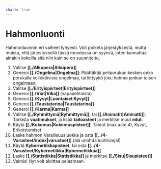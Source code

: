 ```yaml
---
share: true
---
```

# Hahmonluonti

Hahmonluonnin eri vaiheet lyhyesti. Voit poiketa järjestyksestä, mutta muista, että järjestyksellä tässä muodossa on syynsä, joten kannattaa ainakin kokeilla sitä niin kuin se on suunniteltu.

1. Valitse **[[./Alkupera|Alkupera]]**
2. Generoi **[[./Ongelma|Ongelma]]**: Päättäkää peliporukan kesken onko porukalla kollektiivista ongelmaa, tai liittyykö joku hahmo jonkun toisen ongelmaan.
4. Valitse  **[[./Erityispiirteet|Erityispiirteet]]**
5. Generoi  **[[./Viat|Vika]]** (vapaaehtoista)
6. Generoi **[[./Kyvyt|Luontaiset Kyvyt]]**
7. Generoi  **[[./Taustatarina|Taustatarina]]**
8. Generoi **[[./Karma|Karma]]**
9. Valitse  **[[./Ryhmittymä|Ryhmittymä]]**, tai **[[./Ammatit|Ammatti]]**: Tarkista **vaatimukset**, ja lisää **taitoasteet** ja merkitse muut **edut**.
10. Käytä **[[./Kokemus|Kokemuspisteet]]**: Taidot (max aste 4), Kyvyt, Erikoistumiset
11. Laske hahmon Varallisuusluokka ja osta **[[../4-Varusteet/index|varusteet]]** (älä unohda luotiliivejä!)
12. Käytä **Kybernetiikkapisteet**, tai osta  **[[../4-Varusteet/Kybernetiikka|Kybernetiikkaa]]**
13. Laske  **[[./Statistiikka|Statistiikka]]** ja merkitse **[[./Sisu|Sisupisteet]]**
14. Valmis! Nyt voit aloittaa pelaamaan.
